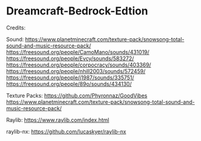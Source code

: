 # Dreamcraft-Bedrock-Edtion

Credits:

Sound: 
https://www.planetminecraft.com/texture-pack/snowsong-total-sound-and-music-resource-pack/
https://freesound.org/people/CamoMano/sounds/431019/
https://freesound.org/people/Evcy/sounds/583272/
https://freesound.org/people/corpocracy/sounds/403369/
https://freesound.org/people/nhill2003/sounds/572459/
https://freesound.org/people/j1987/sounds/335751/
https://freesound.org/people/89o/sounds/434130/

Texture Packs: 
https://github.com/Phyronnaz/GoodVibes
https://www.planetminecraft.com/texture-pack/snowsong-total-sound-and-music-resource-pack/

Raylib: https://www.raylib.com/index.html

raylib-nx: https://github.com/lucaskyer/raylib-nx
